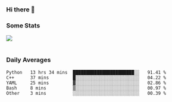 ### Hi there 👋

<!--
**haruishi43/haruishi43** is a ✨ _special_ ✨ repository because its `README.md` (this file) appears on your GitHub profile.

Here are some ideas to get you started:

- 🔭 I’m currently working on ...
- 🌱 I’m currently learning ...
- 👯 I’m looking to collaborate on ...
- 🤔 I’m looking for help with ...
- 💬 Ask me about ...
- 📫 How to reach me: ...
- 😄 Pronouns: ...
- ⚡ Fun fact: ...
-->

### Some Stats
<div>
  <img align="center" src="https://github-readme-stats.vercel.app/api?username=haruishi43&count_private=true&show_icons=true" />
</div>

</br>

### Daily Averages

<!--START_SECTION:waka-->
```text
Python   13 hrs 34 mins  ███████████████████████░░   91.41 % 
C++      37 mins         █░░░░░░░░░░░░░░░░░░░░░░░░   04.22 % 
YAML     25 mins         ▓░░░░░░░░░░░░░░░░░░░░░░░░   02.86 % 
Bash     8 mins          ▒░░░░░░░░░░░░░░░░░░░░░░░░   00.97 % 
Other    3 mins          ░░░░░░░░░░░░░░░░░░░░░░░░░   00.39 % 
```
<!--END_SECTION:waka-->
